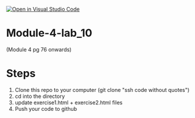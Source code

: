 [![Open in Visual Studio Code](https://classroom.github.com/assets/open-in-vscode-c66648af7eb3fe8bc4f294546bfd86ef473780cde1dea487d3c4ff354943c9ae.svg)](https://classroom.github.com/online_ide?assignment_repo_id=10539163&assignment_repo_type=AssignmentRepo)
# Module-4-lab_10
(Module 4 pg 76 onwards) 

# Steps

1. Clone this repo to your computer (git clone "ssh code without quotes")
2. cd into the directory
3. update exercise1.html + exercise2.html files
4. Push your code to github 

